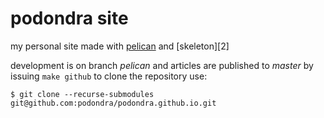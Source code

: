 # podondra site

my personal site made with [pelican][1] and [skeleton][2]

development is on branch *pelican*
and articles are published to *master* by issuing `make github`
to clone the repository use:

```
$ git clone --recurse-submodules git@github.com:podondra/podondra.github.io.git
```

[1]: https://blog.getpelican.com/
[1]: ttp://getskeleton.com/
